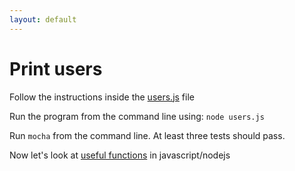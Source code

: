 ```yaml
---
layout: default
---
```


# Print users

Follow the instructions inside the [users.js](users.js) file

Run the program from the command line using: `node users.js`

Run `mocha` from the command line. At least three tests should pass.

Now let's look at [useful functions](/node-tutorial/useful-functions-built-into-javascript.html) in javascript/nodejs   
